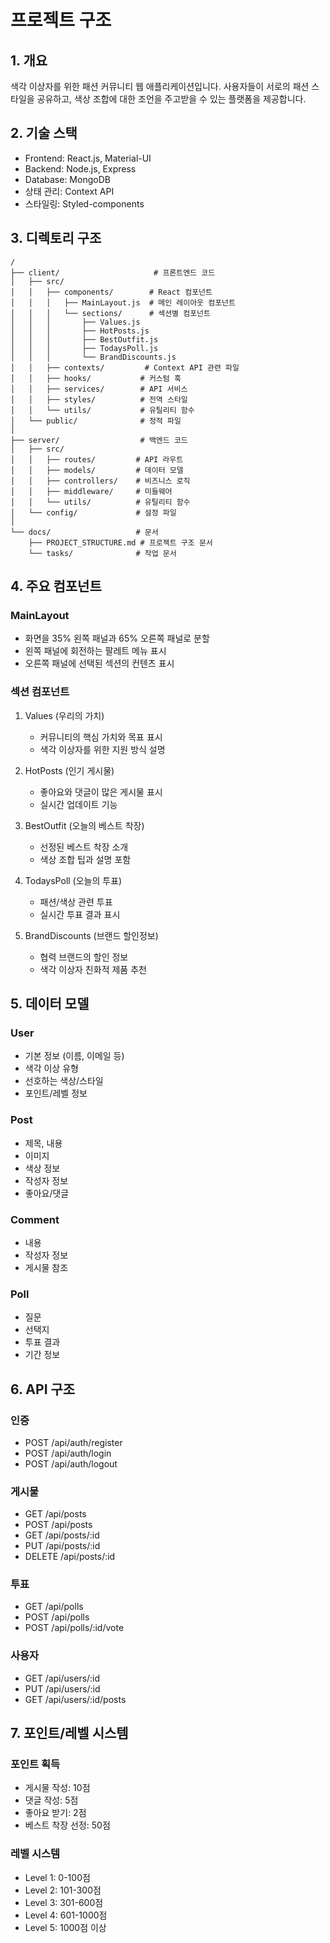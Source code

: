 # 프로젝트 구조

## 1. 개요
색각 이상자를 위한 패션 커뮤니티 웹 애플리케이션입니다. 사용자들이 서로의 패션 스타일을 공유하고, 색상 조합에 대한 조언을 주고받을 수 있는 플랫폼을 제공합니다.

## 2. 기술 스택
- Frontend: React.js, Material-UI
- Backend: Node.js, Express
- Database: MongoDB
- 상태 관리: Context API
- 스타일링: Styled-components

## 3. 디렉토리 구조

```
/
├── client/                     # 프론트엔드 코드
│   ├── src/
│   │   ├── components/        # React 컴포넌트
│   │   │   ├── MainLayout.js  # 메인 레이아웃 컴포넌트
│   │   │   └── sections/      # 섹션별 컴포넌트
│   │   │       ├── Values.js
│   │   │       ├── HotPosts.js
│   │   │       ├── BestOutfit.js
│   │   │       ├── TodaysPoll.js
│   │   │       └── BrandDiscounts.js
│   │   ├── contexts/         # Context API 관련 파일
│   │   ├── hooks/           # 커스텀 훅
│   │   ├── services/        # API 서비스
│   │   ├── styles/          # 전역 스타일
│   │   └── utils/           # 유틸리티 함수
│   └── public/              # 정적 파일
│
├── server/                  # 백엔드 코드
│   ├── src/
│   │   ├── routes/         # API 라우트
│   │   ├── models/         # 데이터 모델
│   │   ├── controllers/    # 비즈니스 로직
│   │   ├── middleware/     # 미들웨어
│   │   └── utils/          # 유틸리티 함수
│   └── config/             # 설정 파일
│
└── docs/                   # 문서
    ├── PROJECT_STRUCTURE.md # 프로젝트 구조 문서
    └── tasks/              # 작업 문서

```

## 4. 주요 컴포넌트

### MainLayout
- 화면을 35% 왼쪽 패널과 65% 오른쪽 패널로 분할
- 왼쪽 패널에 회전하는 팔레트 메뉴 표시
- 오른쪽 패널에 선택된 섹션의 컨텐츠 표시

### 섹션 컴포넌트
1. Values (우리의 가치)
   - 커뮤니티의 핵심 가치와 목표 표시
   - 색각 이상자를 위한 지원 방식 설명

2. HotPosts (인기 게시물)
   - 좋아요와 댓글이 많은 게시물 표시
   - 실시간 업데이트 기능

3. BestOutfit (오늘의 베스트 착장)
   - 선정된 베스트 착장 소개
   - 색상 조합 팁과 설명 포함

4. TodaysPoll (오늘의 투표)
   - 패션/색상 관련 투표
   - 실시간 투표 결과 표시

5. BrandDiscounts (브랜드 할인정보)
   - 협력 브랜드의 할인 정보
   - 색각 이상자 친화적 제품 추천

## 5. 데이터 모델

### User
- 기본 정보 (이름, 이메일 등)
- 색각 이상 유형
- 선호하는 색상/스타일
- 포인트/레벨 정보

### Post
- 제목, 내용
- 이미지
- 색상 정보
- 작성자 정보
- 좋아요/댓글

### Comment
- 내용
- 작성자 정보
- 게시물 참조

### Poll
- 질문
- 선택지
- 투표 결과
- 기간 정보

## 6. API 구조

### 인증
- POST /api/auth/register
- POST /api/auth/login
- POST /api/auth/logout

### 게시물
- GET /api/posts
- POST /api/posts
- GET /api/posts/:id
- PUT /api/posts/:id
- DELETE /api/posts/:id

### 투표
- GET /api/polls
- POST /api/polls
- POST /api/polls/:id/vote

### 사용자
- GET /api/users/:id
- PUT /api/users/:id
- GET /api/users/:id/posts

## 7. 포인트/레벨 시스템

### 포인트 획득
- 게시물 작성: 10점
- 댓글 작성: 5점
- 좋아요 받기: 2점
- 베스트 착장 선정: 50점

### 레벨 시스템
- Level 1: 0-100점
- Level 2: 101-300점
- Level 3: 301-600점
- Level 4: 601-1000점
- Level 5: 1000점 이상 